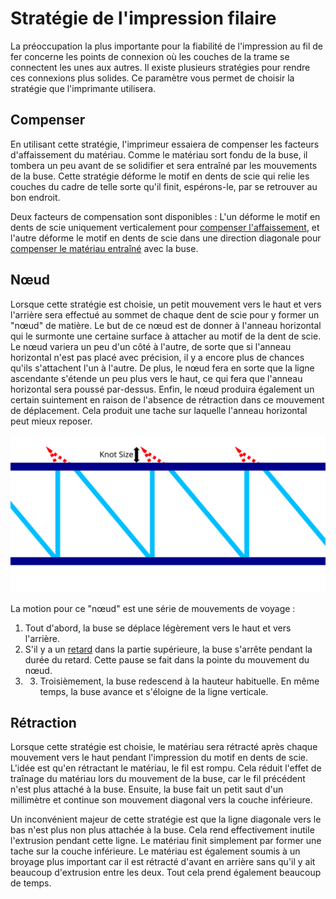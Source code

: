 Stratégie de l'impression filaire
====
La préoccupation la plus importante pour la fiabilité de l'impression au fil de fer concerne les points de connexion où les couches de la trame se connectent les unes aux autres. Il existe plusieurs stratégies pour rendre ces connexions plus solides. Ce paramètre vous permet de choisir la stratégie que l'imprimante utilisera.

Compenser
----
En utilisant cette stratégie, l'imprimeur essaiera de compenser les facteurs d'affaissement du matériau. Comme le matériau sort fondu de la buse, il tombera un peu avant de se solidifier et sera entraîné par les mouvements de la buse. Cette stratégie déforme le motif en dents de scie qui relie les couches du cadre de telle sorte qu'il finit, espérons-le, par se retrouver au bon endroit.

Deux facteurs de compensation sont disponibles : L'un déforme le motif en dents de scie uniquement verticalement pour [compenser l'affaissement](wireframe_fall_down.md), et l'autre déforme le motif en dents de scie dans une direction diagonale pour [compenser le matériau entraîné](wireframe_drag_along.md) avec la buse.

Nœud
----
Lorsque cette stratégie est choisie, un petit mouvement vers le haut et vers l'arrière sera effectué au sommet de chaque dent de scie pour y former un "nœud" de matière. Le but de ce nœud est de donner à l'anneau horizontal qui le surmonte une certaine surface à attacher au motif de la dent de scie. Le nœud variera un peu d'un côté à l'autre, de sorte que si l'anneau horizontal n'est pas placé avec précision, il y a encore plus de chances qu'ils s'attachent l'un à l'autre. De plus, le nœud fera en sorte que la ligne ascendante s'étende un peu plus vers le haut, ce qui fera que l'anneau horizontal sera poussé par-dessus. Enfin, le nœud produira également un certain suintement en raison de l'absence de rétraction dans ce mouvement de déplacement. Cela produit une tache sur laquelle l'anneau horizontal peut mieux reposer.

![Où est dessiné le nœud et quelle est sa taille](../../../articles/images/wireframe_top_jump.svg)

La motion pour ce "nœud" est une série de mouvements de voyage :
1. Tout d'abord, la buse se déplace légèrement vers le haut et vers l'arrière.
2. S'il y a un [retard](wireframe_top_delay.md) dans la partie supérieure, la buse s'arrête pendant la durée du retard. Cette pause se fait dans la pointe du mouvement du nœud.
3. 3. Troisièmement, la buse redescend à la hauteur habituelle. En même temps, la buse avance et s'éloigne de la ligne verticale.

Rétraction
----
Lorsque cette stratégie est choisie, le matériau sera rétracté après chaque mouvement vers le haut pendant l'impression du motif en dents de scie. L'idée est qu'en rétractant le matériau, le fil est rompu. Cela réduit l'effet de traînage du matériau lors du mouvement de la buse, car le fil précédent n'est plus attaché à la buse. Ensuite, la buse fait un petit saut d'un millimètre et continue son mouvement diagonal vers la couche inférieure.

Un inconvénient majeur de cette stratégie est que la ligne diagonale vers le bas n'est plus non plus attachée à la buse. Cela rend effectivement inutile l'extrusion pendant cette ligne. Le matériau finit simplement par former une tache sur la couche inférieure. Le matériau est également soumis à un broyage plus important car il est rétracté d'avant en arrière sans qu'il y ait beaucoup d'extrusion entre les deux. Tout cela prend également beaucoup de temps.
